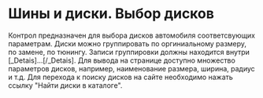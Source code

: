 ﻿---
description: 2.4.7
---
# Шины и диски. Выбор дисков
Контрол предназначен для выбора дисков автомобиля соответсвующих параметрам.
Диски можно группировать по оргиниальному размеру, по замене, по тюнингу. Записи группировки должны находится внутри [_Detais]...[/_Detais]. 
Для вывода на странице доступно множество параметров дисков, например, наименование размера, ширина, радиус и т.д.
Для перехода к поиску дисков на сайте необходимо нажать ссылку "Найти диски в каталоге".
